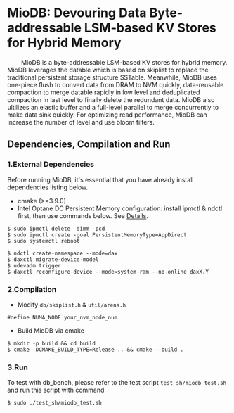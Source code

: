 # MioDB: Devouring Data Byte-addressable LSM-based KV Stores for Hybrid Memory
&#160; &#160; &#160; &#160; MioDB is a byte-addressable LSM-based KV stores for hybrid memory. MioDB leverages the datable which is based on skiplist to replace the traditional persistent storage structure SSTable. Meanwhile, MioDB uses one-piece flush to convert data from DRAM to NVM quickly, data-reusable compaction to merge datable rapidly in low level and deduplicated compaction in last level to finally delete the redundant data. MioDB also ultilizes an elastic buffer and a full-level parallel to merge concurrently to make data sink quickly. For optimizing read performance, MioDB can increase the number of level and use bloom filters.

## Dependencies, Compilation and Run
### 1.External Dependencies
Before running MioDB, it's essential that you have already install dependencies listing below.
* cmake (>=3.9.0)
* Intel Optane DC Persistent Memory configuration: install ipmctl & ndctl first, then use commands below. See [Details](https://stevescargall.com/2019/07/09/how-to-extend-volatile-system-memory-ram-using-persistent-memory-on-linux/?tdsourcetag=s_pctim_aiomsg).
```
$ sudo ipmctl delete -dimm -pcd
$ sudo ipmctl create -goal PersistentMemoryType=AppDirect
$ sudo systemctl reboot

$ ndctl create-namespace --mode=dax
$ daxctl migrate-device-model
$ udevadm trigger
$ daxctl reconfigure-device --mode=system-ram --no-online daxX.Y
```

### 2.Compilation
* Modify ``db/skiplist.h`` & ``util/arena.h``
```
#define NUMA_NODE your_nvm_node_num
```
* Build MioDB via cmake
```
$ mkdir -p build && cd build
$ cmake -DCMAKE_BUILD_TYPE=Release .. && cmake --build .
```

### 3.Run
To test with db_bench, please refer to the test script
``test_sh/miodb_test.sh`` and run this script with command
```
$ sudo ./test_sh/miodb_test.sh
```